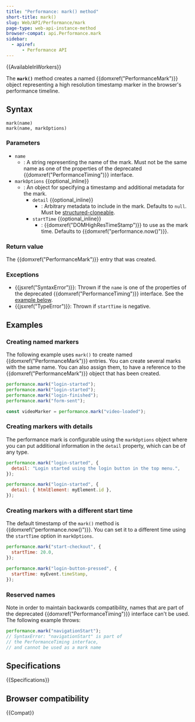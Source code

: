 ```yaml
---
title: "Performance: mark() method"
short-title: mark()
slug: Web/API/Performance/mark
page-type: web-api-instance-method
browser-compat: api.Performance.mark
sidebar:
  - apiref:
      - Performance API
---
```


{{AvailableInWorkers}}

The **`mark()`** method creates a named {{domxref("PerformanceMark")}} object representing a high resolution timestamp marker in the browser's performance timeline.

## Syntax

```js-nolint
mark(name)
mark(name, markOptions)
```

### Parameters

- `name`
  - : A string representing the name of the mark. Must not be the same name as one of the properties of the deprecated {{domxref("PerformanceTiming")}} interface.
- `markOptions` {{optional_inline}}
  - : An object for specifying a timestamp and additional metadata for the mark.
    - `detail` {{optional_inline}}
      - : Arbitrary metadata to include in the mark. Defaults to `null`. Must be [structured-cloneable](/en-US/docs/Web/API/Web_Workers_API/Structured_clone_algorithm).
    - `startTime` {{optional_inline}}
      - : {{domxref("DOMHighResTimeStamp")}} to use as the mark time. Defaults to {{domxref("performance.now()")}}.

### Return value

The {{domxref("PerformanceMark")}} entry that was created.

### Exceptions

- {{jsxref("SyntaxError")}}: Thrown if the `name` is one of the properties of the deprecated {{domxref("PerformanceTiming")}} interface. See the [example below](#reserved_names).
- {{jsxref("TypeError")}}: Thrown if `startTime` is negative.

## Examples

### Creating named markers

The following example uses `mark()` to create named {{domxref("PerformanceMark")}} entries. You can create several marks with the same name. You can also assign them, to have a reference to the {{domxref("PerformanceMark")}} object that has been created.

```js
performance.mark("login-started");
performance.mark("login-started");
performance.mark("login-finished");
performance.mark("form-sent");

const videoMarker = performance.mark("video-loaded");
```

### Creating markers with details

The performance mark is configurable using the `markOptions` object where you can put additional information in the `detail` property, which can be of any type.

```js
performance.mark("login-started", {
  detail: "Login started using the login button in the top menu.",
});

performance.mark("login-started", {
  detail: { htmlElement: myElement.id },
});
```

### Creating markers with a different start time

The default timestamp of the `mark()` method is {{domxref("performance.now()")}}. You can set it to a different time using the `startTime` option in `markOptions`.

```js
performance.mark("start-checkout", {
  startTime: 20.0,
});

performance.mark("login-button-pressed", {
  startTime: myEvent.timeStamp,
});
```

### Reserved names

Note in order to maintain backwards compatibility, names that are part of the deprecated {{domxref("PerformanceTiming")}} interface can't be used. The following example throws:

```js example-bad
performance.mark("navigationStart");
// SyntaxError: "navigationStart" is part of
// the PerformanceTiming interface,
// and cannot be used as a mark name
```

## Specifications

{{Specifications}}

## Browser compatibility

{{Compat}}
